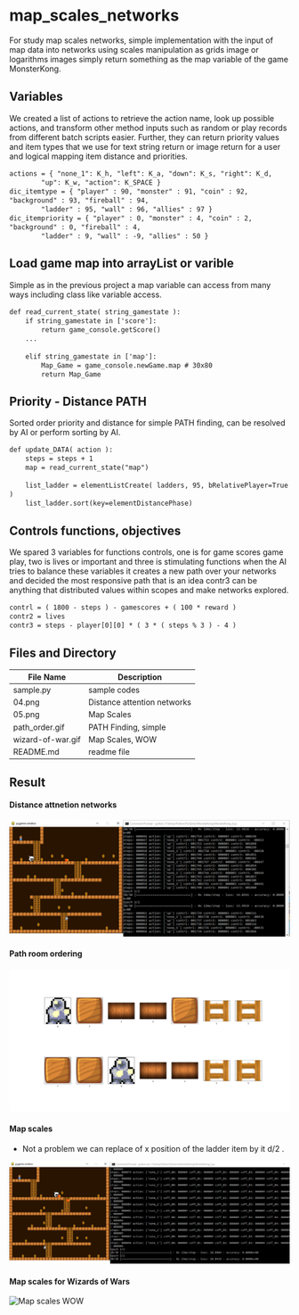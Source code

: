# map_scales_networks
For study map scales networks, simple implementation with the input of map data into networks using scales manipulation as grids image or logarithms images simply return something as the map variable of the game MonsterKong.

## Variables ##

We created a list of actions to retrieve the action name, look up possible actions, and transform other method inputs such as random or play records from different batch scripts easier. Further, they can return priority values and item types that we use for text string return or image return for a user and logical mapping item distance and priorities.

```
actions = { "none_1": K_h, "left": K_a, "down": K_s, "right": K_d, 
        "up": K_w, "action": K_SPACE }
dic_itemtype = { "player" : 90, "monster" : 91, "coin" : 92, "background" : 93, "fireball" : 94, 
        "ladder" : 95, "wall" : 96, "allies" : 97 }
dic_itempriority = { "player" : 0, "monster" : 4, "coin" : 2, "background" : 0, "fireball" : 4, 
        "ladder" : 9, "wall" : -9, "allies" : 50 }
```

## Load game map into arrayList or varible ##

Simple as in the previous project a map variable can access from many ways including class like variable access.

```
def read_current_state( string_gamestate ):
    if string_gamestate in ['score']:
        return game_console.getScore()
    ...
    
    elif string_gamestate in ['map']:
        Map_Game = game_console.newGame.map	# 30x80
        return Map_Game	

```

## Priority - Distance PATH ##

Sorted order priority and distance for simple PATH finding, can be resolved by AI or perform sorting by AI.

```
def update_DATA( action ):
    steps = steps + 1
    map = read_current_state("map")
    
    list_ladder = elementListCreate( ladders, 95, bRelativePlayer=True )
    list_ladder.sort(key=elementDistancePhase)
```

## Controls functions, objectives ##

We spared 3 variables for functions controls, one is for game scores game play, two is lives or important and three is stimulating functions when the AI tries to balance these variables it creates a new path over your networks and decided the most responsive path that is an idea contr3 can be anything that distributed values within scopes and make networks explored.

```
contrl = ( 1800 - steps ) - gamescores + ( 100 * reward )
contr2 = lives
contr3 = steps - player[0][0] * ( 3 * ( steps % 3 ) - 4 )
```

## Files and Directory ##

| File Name | Description  |
--- | --- |
|sample.py|sample codes|
|04.png|Distance attention networks|
|05.png|Map Scales|
|path_order.gif|PATH Finding, simple|
|wizard-of-war.gif|Map Scales, WOW|
|README.md|readme file|

## Result ##


#### Distance attnetion networks ####

![Distance attnetion networks](https://github.com/jkaewprateep/map_scales_networks/blob/main/04.png?raw=true "Distance attnetion networks")

#### Path room ordering ####

![Path ordering](https://github.com/jkaewprateep/map_scales_networks/blob/main/path_order.gif?raw=true "Path ordering")

#### Map scales ####

* Not a problem we can replace of x position of the ladder item by it d/2 . 

![Map scales](https://github.com/jkaewprateep/map_scales_networks/blob/main/05.png?raw=true "Map scales")

#### Map scales for Wizards of Wars ####

![Map scales WOW](https://github.com/jkaewprateep/map_scales_networks/blob/main/wizard-of-war.gif?raw=true "Map scales")
